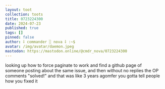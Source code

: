 ```yaml
---
layout: toot
collection: toots
title: 0723224300
date: 2024-07-23
published: true
tags: []
pinned: false
author: ⸸ commander ░ nova ⸸ :~$
avatar: /img/avatar/daemon.jpeg
mastodon: https://mastodon.online/@cmdr_nova/0723224300
---
```


looking up how to force paginate to work and find a github page of someone posting about the same issue, and then without no replies the OP comments "solved!" and that was like 3 years agomfer you gotta tell people how you fixed it
